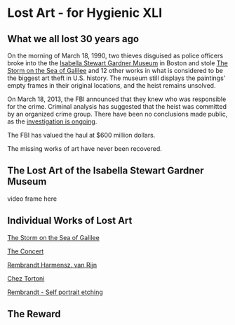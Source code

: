 
# Lost Art - for Hygienic XLI

## What we all lost 30 years ago

On the morning of March 18, 1990, two thieves disguised as police officers broke into the the [Isabella Stewart Gardner Museum](https://www.gardnermuseum.org/about/theft) in Boston and stole [The Storm on the Sea of Galilee](https://en.wikipedia.org/wiki/The_Storm_on_the_Sea_of_Galilee) and 12 other works in what is considered to be the biggest art theft in U.S. history. The museum still displays the paintings' empty frames in their original locations, and the heist remains unsolved.

On March 18, 2013, the FBI announced that they knew who was responsible for the crime. Criminal analysis has suggested that the heist was committed by an organized crime group. There have been no conclusions made public, as the [investigation is ongoing]( https://www.bostonglobe.com/metro/2017/03/18/six-theories-behind-stolen-gardner-museum-paintings/JmwHou86qo5MtBzX1fb9cI/story.html).

The FBI has valued the haul at $600 million dollars.

The missing works of art have never been recovered.

## The Lost Art of the Isabella Stewart Gardner Museum

video frame here

## Individual Works of Lost Art

[The Storm on the Sea of Galilee](https://en.wikipedia.org/wiki/The_Storm_on_the_Sea_of_Galilee.jpg)

[The Concert](https://en.wikipedia.org/wiki/File:Vermeer_The_concert.JPG)

[Rembrandt Harmensz. van Rijn](https://en.wikipedia.org/wiki/File:Rembrandt_Harmensz._van_Rijn_076.jpg)

[Chez Tortoni](https://en.wikipedia.org/wiki/File:%C3%89douard_Manet_Chez_Tortoni.jpg)

[Rembrandt - Self portrait etching](https://en.wikipedia.org/wiki/File:Rembrandt_-_Self_portrait_etching_-_ISGM.jpg)

## The Reward


